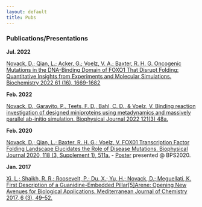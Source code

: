 ```yaml
---
layout: default
title: Pubs
---
```

### Publications/Presentations

**Jul. 2022**

[Novack, D.; Qian, L.; Acker, G.; Voelz, V. A.; Baxter, R. H. G. Oncogenic Mutations in the DNA-Binding Domain of FOXO1 That Disrupt Folding: Quantitative Insights from Experiments and Molecular Simulations. Biochemistry 2022 61 (16), 1669-1682](https://doi.org/10.1021/acs.biochem.2c00224)

**Feb. 2022**

[Novack, D., Garavito, P., Teets, F. D., Bahl, C. D., & Voelz, V. Binding reaction investigation of designed miniproteins using metadynamics and massively parallel ab-initio simulation. Biophysical Journal 2022 121(3) 48a.](https://doi.org/10.1016/j.bpj.2021.11.2488)

**Feb. 2020**

[Novack, D.; Qian, L.; Baxter, R. H. G.; Voelz, V. FOX01 Transcription Factor Folding Landscape Elucidates the Role of Disease Mutations. Biophysical Journal 2020, 118 (3, Supplement 1), 511a.](https://doi.org/10.1016/j.bpj.2019.11.2814) - [Poster](images/BPS_2020.pdf) presented @ BPS2020.


**Jan. 2017**

[Xi, L.; Shaikh, R. R.; Roosevelt, P.; Du, X.; Yu, H.; Novack, D.; Meguellati, K. First Description of a Guanidine-Embedded Pillar[5]Arene: Opening New Avenues for Biological Applications. Mediterranean Journal of Chemistry 2017, 6 (3), 49–52.](https://doi.org/10.13171/mjc62/01701171722-meguellati)
